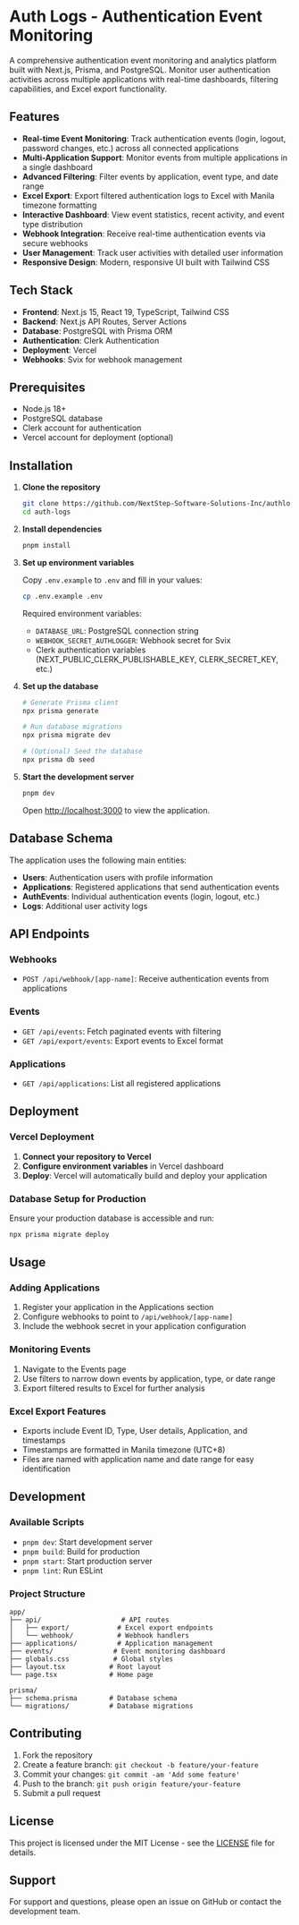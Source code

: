 # Auth Logs - Authentication Event Monitoring

A comprehensive authentication event monitoring and analytics platform built with Next.js, Prisma, and PostgreSQL. Monitor user authentication activities across multiple applications with real-time dashboards, filtering capabilities, and Excel export functionality.

## Features

- **Real-time Event Monitoring**: Track authentication events (login, logout, password changes, etc.) across all connected applications
- **Multi-Application Support**: Monitor events from multiple applications in a single dashboard
- **Advanced Filtering**: Filter events by application, event type, and date range
- **Excel Export**: Export filtered authentication logs to Excel with Manila timezone formatting
- **Interactive Dashboard**: View event statistics, recent activity, and event type distribution
- **Webhook Integration**: Receive real-time authentication events via secure webhooks
- **User Management**: Track user activities with detailed user information
- **Responsive Design**: Modern, responsive UI built with Tailwind CSS

## Tech Stack

- **Frontend**: Next.js 15, React 19, TypeScript, Tailwind CSS
- **Backend**: Next.js API Routes, Server Actions
- **Database**: PostgreSQL with Prisma ORM
- **Authentication**: Clerk Authentication
- **Deployment**: Vercel
- **Webhooks**: Svix for webhook management

## Prerequisites

- Node.js 18+
- PostgreSQL database
- Clerk account for authentication
- Vercel account for deployment (optional)

## Installation

1. **Clone the repository**

   ```bash
   git clone https://github.com/NextStep-Software-Solutions-Inc/authlogger.git
   cd auth-logs
   ```

2. **Install dependencies**

   ```bash
   pnpm install
   ```

3. **Set up environment variables**

   Copy `.env.example` to `.env` and fill in your values:

   ```bash
   cp .env.example .env
   ```

   Required environment variables:
   - `DATABASE_URL`: PostgreSQL connection string
   - `WEBHOOK_SECRET_AUTHLOGGER`: Webhook secret for Svix
   - Clerk authentication variables (NEXT_PUBLIC_CLERK_PUBLISHABLE_KEY, CLERK_SECRET_KEY, etc.)

4. **Set up the database**

   ```bash
   # Generate Prisma client
   npx prisma generate

   # Run database migrations
   npx prisma migrate dev

   # (Optional) Seed the database
   npx prisma db seed
   ```

5. **Start the development server**

   ```bash
   pnpm dev
   ```

   Open [http://localhost:3000](http://localhost:3000) to view the application.

## Database Schema

The application uses the following main entities:

- **Users**: Authentication users with profile information
- **Applications**: Registered applications that send authentication events
- **AuthEvents**: Individual authentication events (login, logout, etc.)
- **Logs**: Additional user activity logs

## API Endpoints

### Webhooks

- `POST /api/webhook/[app-name]`: Receive authentication events from applications

### Events

- `GET /api/events`: Fetch paginated events with filtering
- `GET /api/export/events`: Export events to Excel format

### Applications

- `GET /api/applications`: List all registered applications

## Deployment

### Vercel Deployment

1. **Connect your repository to Vercel**
2. **Configure environment variables** in Vercel dashboard
3. **Deploy**: Vercel will automatically build and deploy your application

### Database Setup for Production

Ensure your production database is accessible and run:

```bash
npx prisma migrate deploy
```

## Usage

### Adding Applications

1. Register your application in the Applications section
2. Configure webhooks to point to `/api/webhook/[app-name]`
3. Include the webhook secret in your application configuration

### Monitoring Events

1. Navigate to the Events page
2. Use filters to narrow down events by application, type, or date range
3. Export filtered results to Excel for further analysis

### Excel Export Features

- Exports include Event ID, Type, User details, Application, and timestamps
- Timestamps are formatted in Manila timezone (UTC+8)
- Files are named with application name and date range for easy identification

## Development

### Available Scripts

- `pnpm dev`: Start development server
- `pnpm build`: Build for production
- `pnpm start`: Start production server
- `pnpm lint`: Run ESLint

### Project Structure

```
app/
├── api/                    # API routes
│   ├── export/            # Excel export endpoints
│   └── webhook/           # Webhook handlers
├── applications/          # Application management
├── events/               # Event monitoring dashboard
├── globals.css           # Global styles
├── layout.tsx           # Root layout
└── page.tsx             # Home page

prisma/
├── schema.prisma        # Database schema
└── migrations/          # Database migrations
```

## Contributing

1. Fork the repository
2. Create a feature branch: `git checkout -b feature/your-feature`
3. Commit your changes: `git commit -am 'Add some feature'`
4. Push to the branch: `git push origin feature/your-feature`
5. Submit a pull request

## License

This project is licensed under the MIT License - see the [LICENSE](LICENSE) file for details.

## Support

For support and questions, please open an issue on GitHub or contact the development team.
